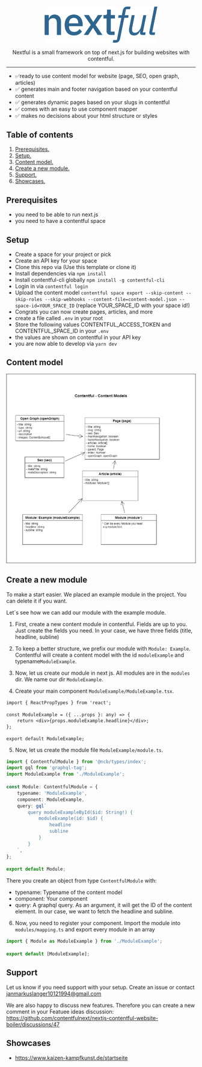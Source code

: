 <p align="center"><img width="300" src="nextful-logo.svg" /></p>

<p align="center">Nextful is a small framework on top of next.js for building websites with contentful.</p>

---

- ✅ready to use content model for website (page, SEO, open graph, articles) 
- ✅ generates main and footer navigation based on your contentful content 
- ✅ generates dynamic pages based on your slugs in contentful 
- ✅ comes with an easy to use component mapper 
- ✅ makes no decisions about your html structure or styles 

## Table of contents 

1. [ Prerequisites. ](#prerequisites)
2. [ Setup. ](#setup)
3. [ Content model. ](#content-model)
4. [ Create a new module. ](#create-a-new-module)
5. [ Support. ](#support)
5. [ Showcases. ](#showcases)

## Prerequisites
- you need to be able to run next.js 
- you need to have a contentful space 

## Setup

- Create a space for your project or pick
- Create an API key for your space
- Clone this repo via (Use this template or clone it)
- Install dependencies via `npm install`
- Install contentful-cli globally `npm install -g contentful-cli` 
- Login in via `contentful login`
- Upload the content model `contentful space export --skip-content --skip-roles --skip-webhooks --content-file=content-model.json --space-id=YOUR_SPACE_ID` (replace YOUR_SPACE_ID with your space id!)
- Congrats you can now create pages, articles, and more
- create a file called `.env` in your root 
- Store the following values CONTENTFUL_ACCESS_TOKEN and CONTENTFUL_SPACE_ID in your `.env`
- the values are shown on contentful in your API key
- you are now able to develop via `yarn dev`

## Content model

<img src="content-model.jpg" />

## Create a new module

To make a start easier. We placed an example module in the project. 
You can delete it if you want. 

Let´s see how we can add our module with the example module. 

1. First, create a new content module in contentful. Fields are up to you. 
Just create the fields you need. In your case, we have three fields (title, headline, subline)

2. To keep a better structure, we prefix our module with `Module: Example`. Contentful will create a content model with the id `moduleExample` and typename`ModuleExample`.

3. Now, let us create our module in next js. All modules are in the `modules` dir. We name our dir `ModuleExample`.

4. Create your main component `ModuleExample/ModuleExample.tsx`.

``` tsx 
import { ReactPropTypes } from 'react';

const ModuleExample = ({ ...props }: any) => {
    return <div>{props.moduleExample.headline}</div>;
};

export default ModuleExample;
```

5. Now, let us create the module file `ModuleExample/module.ts`.

``` ts
import { ContentfulModule } from '@ncb/types/index';
import gql from 'graphql-tag';
import ModuleExample from './ModuleExample';

const Module: ContentfulModule = {
    typename: 'ModuleExample',
    component: ModuleExample,
    query: gql`
        query moduleExampleById($id: String!) {
            moduleExample(id: $id) {
                headline
                subline
            }
        }
    `,
};

export default Module;
```

There you create an object from type `ContentfulModule` with:

- typename: Typename of the content model 
- component: Your component 
- query: A graphql query. As an argument, it will get the ID of the content element. In our case, we want to fetch the headline and subline.

6. Now, you need to register your component. Import the module into `modules/mapping.ts` and export every module in an array 

``` ts 
import { Module as ModuleExample } from './ModuleExample';

export default [ModuleExample];
```

## Support

Let us know if you need support with your setup. Create an issue or contact janmarkuslanger10121994@gmail.com

We are also happy to discuss new features. Therefore you can create a new comment in your Featuee ideas discussion: https://github.com/contentfulnext/nextjs-contentful-website-boiler/discussions/47

## Showcases

- https://www.kaizen-kampfkunst.de/startseite
